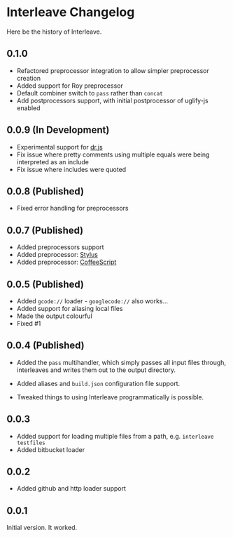 # Interleave Changelog

Here be the history of Interleave.

## 0.1.0

- Refactored preprocessor integration to allow simpler preprocessor creation
- Added support for Roy preprocessor
- Default combiner switch to `pass` rather than `concat`
- Add postprocessors support, with initial postprocessor of uglify-js enabled

## 0.0.9 (In Development)

* Experimental support for [dr.js](https://github.com/DmitryBaranovskiy/dr.js)
* Fix issue where pretty comments using multiple equals were being interpreted as an include
* Fix issue where includes were quoted

## 0.0.8 (Published)

* Fixed error handling for preprocessors

## 0.0.7 (Published)

* Added preprocessors support
* Added preprocessor: [Stylus](http://learnboost.github.com/stylus/)
* Added preprocessor: [CoffeeScript](http://coffeescript.org/)

## 0.0.5 (Published)

* Added `gcode://` loader - `googlecode://` also works...
* Added support for aliasing local files
* Made the output colourful
* Fixed #1

## 0.0.4 (Published)

* Added the `pass` multihandler, which simply passes all input files through, interleaves and writes them out to the output directory.

* Added aliases and `build.json` configuration file support.

* Tweaked things to using Interleave programmatically is possible.

## 0.0.3

* Added support for loading multiple files from a path, e.g. `interleave testfiles`
* Added bitbucket loader

## 0.0.2

* Added github and http loader support

## 0.0.1

Initial version.  It worked.